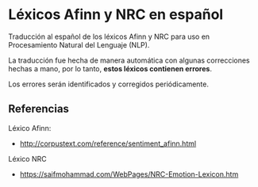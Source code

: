 # Léxicos Afinn y NRC en español
Traducción al español de los léxicos Afinn y NRC para uso en Procesamiento Natural del Lenguaje (NLP).

La traducción fue hecha de manera automática con algunas correcciones hechas a mano, por lo tanto, **estos léxicos contienen errores**. 

Los errores serán identificados y corregidos periódicamente.

## Referencias

Léxico Afinn:

* http://corpustext.com/reference/sentiment_afinn.html

Léxico NRC

* https://saifmohammad.com/WebPages/NRC-Emotion-Lexicon.htm


